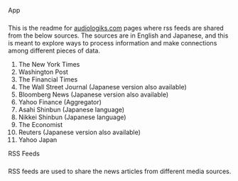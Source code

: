 App
###

This is the readme for [audiologiks.com](https://www.audiologiks.com) pages where rss feeds are shared from the below sources. The sources are in English and Japanese, and this is meant to explore ways to process information and make connections among different pieces of data. 

1. The New York Times
2. Washington Post
3. The Financial Times
4. The Wall Street Journal (Japanese version also available)
5. Bloomberg News (Japanese version also available)
6. Yahoo Finance (Aggregator)
7. Asahi Shinbun (Japanese language)
8. Nikkei Shinbun (Japanese language)
9. The Economist 
10. Reuters (Japanese version also available)
11. Yahoo Japan

RSS Feeds
###
RSS feeds are used to share the news articles from different media sources. 


